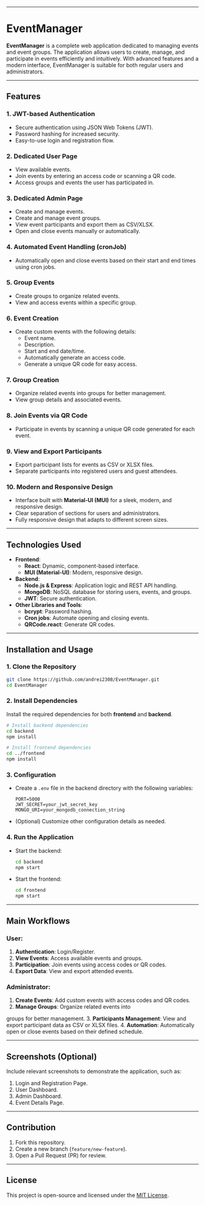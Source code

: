 
---

# EventManager

**EventManager** is a complete web application dedicated to managing events and event groups. The application allows users to create, manage, and participate in events efficiently and intuitively. With advanced features and a modern interface, EventManager is suitable for both regular users and administrators.

---

## Features

### 1. **JWT-based Authentication**
   - Secure authentication using JSON Web Tokens (JWT).
   - Password hashing for increased security.
   - Easy-to-use login and registration flow.

### 2. **Dedicated User Page**
   - View available events.
   - Join events by entering an access code or scanning a QR code.
   - Access groups and events the user has participated in.

### 3. **Dedicated Admin Page**
   - Create and manage events.
   - Create and manage event groups.
   - View event participants and export them as CSV/XLSX.
   - Open and close events manually or automatically.

### 4. **Automated Event Handling (cronJob)**
   - Automatically open and close events based on their start and end times using cron jobs.

### 5. **Group Events**
   - Create groups to organize related events.
   - View and access events within a specific group.

### 6. **Event Creation**
   - Create custom events with the following details:
     - Event name.
     - Description.
     - Start and end date/time.
     - Automatically generate an access code.
     - Generate a unique QR code for easy access.

### 7. **Group Creation**
   - Organize related events into groups for better management.
   - View group details and associated events.

### 8. **Join Events via QR Code**
   - Participate in events by scanning a unique QR code generated for each event.

### 9. **View and Export Participants**
   - Export participant lists for events as CSV or XLSX files.
   - Separate participants into registered users and guest attendees.

### 10. **Modern and Responsive Design**
   - Interface built with **Material-UI (MUI)** for a sleek, modern, and responsive design.
   - Clear separation of sections for users and administrators.
   - Fully responsive design that adapts to different screen sizes.

---

## Technologies Used

- **Frontend**: 
  - **React**: Dynamic, component-based interface.
  - **MUI (Material-UI)**: Modern, responsive design.
- **Backend**:
  - **Node.js & Express**: Application logic and REST API handling.
  - **MongoDB**: NoSQL database for storing users, events, and groups.
  - **JWT**: Secure authentication.
- **Other Libraries and Tools**:
  - **bcrypt**: Password hashing.
  - **Cron jobs**: Automate opening and closing events.
  - **QRCode.react**: Generate QR codes.

---

## Installation and Usage

### 1. **Clone the Repository**
```bash
git clone https://github.com/andrei2308/EventManager.git
cd EventManager
```

### 2. **Install Dependencies**
Install the required dependencies for both **frontend** and **backend**.
```bash
# Install backend dependencies
cd backend
npm install

# Install frontend dependencies
cd ../frontend
npm install
```

### 3. **Configuration**
- Create a `.env` file in the backend directory with the following variables:
  ```env
  PORT=5000
  JWT_SECRET=your_jwt_secret_key
  MONGO_URI=your_mongodb_connection_string
  ```
- (Optional) Customize other configuration details as needed.

### 4. **Run the Application**
- Start the backend:
  ```bash
  cd backend
  npm start
  ```
- Start the frontend:
  ```bash
  cd frontend
  npm start
  ```

---

## Main Workflows

### User:
1. **Authentication**: Login/Register.
2. **View Events**: Access available events and groups.
3. **Participation**: Join events using access codes or QR codes.
4. **Export Data**: View and export attended events.

### Administrator:
1. **Create Events**: Add custom events with access codes and QR codes.
2. **Manage Groups**: Organize related events into

groups for better management.
3. **Participants Management**: View and export participant data as CSV or XLSX files.
4. **Automation**: Automatically open or close events based on their defined schedule.

---

## Screenshots (Optional)

Include relevant screenshots to demonstrate the application, such as:
1. Login and Registration Page.
2. User Dashboard.
3. Admin Dashboard.
4. Event Details Page.

---

## Contribution

1. Fork this repository.
2. Create a new branch (`feature/new-feature`).
3. Open a Pull Request (PR) for review.

---

## License

This project is open-source and licensed under the [MIT License](LICENSE).
